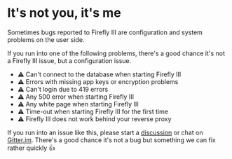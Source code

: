 # It's not you, it's me

Sometimes bugs reported to Firefly III are configuration and system problems on the user side.

If you run into one of the following problems, there's a good chance it's not a Firefly III issue, but a configuration issue.

- ⚠️ Can't connect to the database when starting Firefly III
- ⚠️ Errors with missing app keys or encryption problems
- ⚠️ Can't login due to 419 errors
- ⚠️ Any 500 error when starting Firefly III
- ⚠️ Any white page when starting Firefly III
- ⚠️ Time-out when starting Firefly III for the first time
- ⚠️ Firefly III does not work behind your reverse proxy

If you run into an issue like this, please start a [discussion](https://github.com/firefly-iii/firefly-iii/discussions) or chat on [Gitter.im](https://gitter.im/firefly-iii/firefly-iii). There's a good chance it's not a bug but something we can fix rather quickly :+1:
